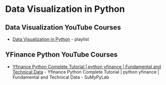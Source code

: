 # Data Visualization in Python

## Data Visualization YouTube Courses

* [Data Visualization in Python](https://www.youtube.com/watch?v=xtlEzb5i50k&list=PLlnLjUeKZLTYVIWTQTwRnN3QlOAuhJJ-M)  - playlist

## YFinance Python YouTube Courses

* [Yfinance Python Complete Tutorial | python yfinance | Fundamental and Technical Data](https://www.youtube.com/watch?v=IYuNq2kN3Hs) - Yfinance Python Complete Tutorial | python yfinance | Fundamental and Technical Data - SuMyPyLab
